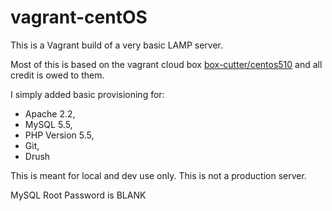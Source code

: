 vagrant-centOS
================

This is a Vagrant build of a very basic LAMP server.

Most of this is based on the vagrant cloud box [box-cutter/centos510](https://vagrantcloud.com/box-cutter/boxes/centos510) and all credit is owed to them. 

I simply added basic provisioning for: 
* Apache 2.2,
* MySQL 5.5,
* PHP Version 5.5,
* Git,
* Drush

This is meant for local and dev use only. This is not a production server. 

MySQL Root Password is BLANK


